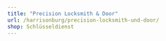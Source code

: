 ```yaml
---
title: "Precision Locksmith & Door"
url: /harrisonburg/precision-locksmith-und-door/
shop: Schlüsseldienst
---
```

